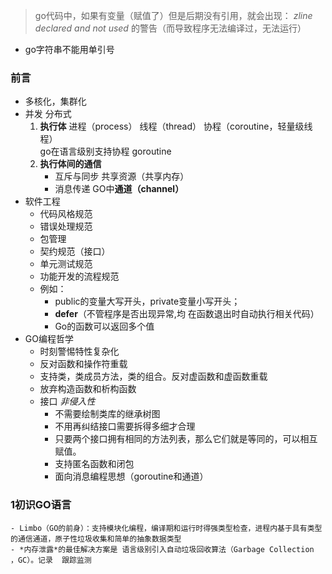 > go代码中，如果有变量（赋值了）但是后期没有引用，就会出现：
*zline declared and not used*
的警告（而导致程序无法编译过，无法运行）

* go字符串不能用单引号

### 前言
* 多核化，集群化
* 并发 分布式
	1. **执行体** 进程（process） 线程（thread） 协程（coroutine，轻量级线程）  
 go在语言级别支持协程 goroutine
 	2. **执行体间的通信**
   		- 互斥与同步	共享资源（共享内存）
   		- 消息传递	GO中**通道（channel）**
* 软件工程
	- 代码风格规范
	- 错误处理规范
	- 包管理
	- 契约规范（接口）
	- 单元测试规范
	- 功能开发的流程规范
 	- 例如： 
 		+ public的变量大写开头，private变量小写开头；
 		+ **defer**（不管程序是否出现异常,均 在函数退出时自动执行相关代码）
 		+ Go的函数可以返回多个值
 * GO编程哲学
 	- 时刻警惕特性复杂化
 	- 反对函数和操作符重载
 	- 支持类，类成员方法，类的组合。反对虚函数和虚函数重载
 	- 放弃构造函数和析构函数
 	- 接口 *非侵入性*
 		* 不需要绘制类库的继承树图
 		* 不用再纠结接口需要拆得多细才合理
 		* 只要两个接口拥有相同的方法列表，那么它们就是等同的，可以相互赋值。
 		* 支持匿名函数和闭包
 		* 面向消息编程思想（goroutine和通道）
 		
### 1初识GO语言 
	- Limbo（GO的前身）：支持模块化编程，编译期和运行时得强类型检查，进程内基于具有类型的通信通道，原子性垃圾收集和简单的抽象数据类型
	- *内存泄露*的最佳解决方案是 语言级别引入自动垃圾回收算法（Garbage Collection ，GC）。记录  跟踪监测 
 	